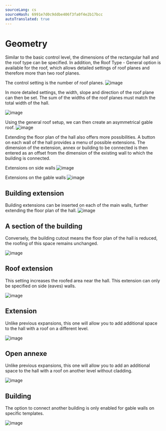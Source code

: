 ```yaml
---
sourceLang: cs
sourceHash: 6991e7d0c9ddbe406f3fa0f4e2b17bcc
autoTranslated: true
---
```



# Geometry

Similar to the basic control level, the dimensions of the rectangular hall and the roof type can be specified. In addition, the Roof Type - General option is available for the roof, which allows detailed settings of roof planes and therefore more than two roof planes.

The control setting is the number of roof planes.
![image](img/224332971-94642822-9a89-4a99-b965-8bb69fea4c92.png)

In more detailed settings, the width, slope and direction of the roof plane can then be set. The sum of the widths of the roof planes must match the total width of the hall.

![image](img/224333243-8879adbb-425c-42d1-83f9-423330ec2900.png)

Using the general roof setup, we can then create an asymmetrical gable roof.
![image](img/224333456-7705600c-844e-4f52-94ae-3f97a97da416.png)

Extending the floor plan of the hall also offers more possibilities. A button on each wall of the hall provides a menu of possible extensions. The dimension of the extension, annex or building to be connected is then entered as an offset from the dimension of the existing wall to which the building is connected.

Extensions on side walls
![image](img/224334316-2e29444e-57d9-47ae-92c4-43bf8e4c346c.png)

Extensions on the gable walls
![image](img/224334567-778c0d10-c87b-42e1-abc2-1c86fd910629.png)

## Building extension
Building extensions can be inserted on each of the main walls, further extending the floor plan of the hall.
![image](img/224343941-18f844ce-d2bb-48d5-bc3b-1f5dd6af2187.png)

## A section of the building
Conversely, the building cutout means the floor plan of the hall is reduced, the roofing of this space remains unchanged.

![image](img/224344098-9fd477e1-1aba-4e31-86eb-1b9343626c5d.png)

## Roof extension
This setting increases the roofed area near the hall. This extension can only be specified on side (eaves) walls.

![image](img/224344584-ea26b59e-17f7-427f-b097-87358b9ed20b.png)

## Extension
Unlike previous expansions, this one will allow you to add additional space to the hall with a roof on a different level.

![image](img/224344435-3c1f66ac-38aa-42a3-8a29-5f9ad79ff2a7.png)

## Open annexe
Unlike previous expansions, this one will allow you to add an additional space to the hall with a roof on another level without cladding.

![image](img/224344297-86d6219e-719e-4c0a-8f2b-0d777c12b5dc.png)

## Building
The option to connect another building is only enabled for gable walls on specific templates.

![image](img/224344767-b9ef7681-9876-4f3e-83e8-c2fce2d5335e.png)
